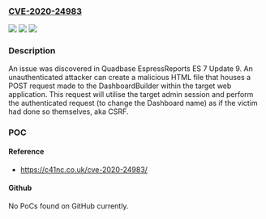 ### [CVE-2020-24983](https://cve.mitre.org/cgi-bin/cvename.cgi?name=CVE-2020-24983)
![](https://img.shields.io/static/v1?label=Product&message=n%2Fa&color=blue)
![](https://img.shields.io/static/v1?label=Version&message=n%2Fa&color=blue)
![](https://img.shields.io/static/v1?label=Vulnerability&message=n%2Fa&color=brighgreen)

### Description

An issue was discovered in Quadbase EspressReports ES 7 Update 9. An unauthenticated attacker can create a malicious HTML file that houses a POST request made to the DashboardBuilder within the target web application. This request will utilise the target admin session and perform the authenticated request (to change the Dashboard name) as if the victim had done so themselves, aka CSRF.

### POC

#### Reference
- https://c41nc.co.uk/cve-2020-24983/

#### Github
No PoCs found on GitHub currently.

